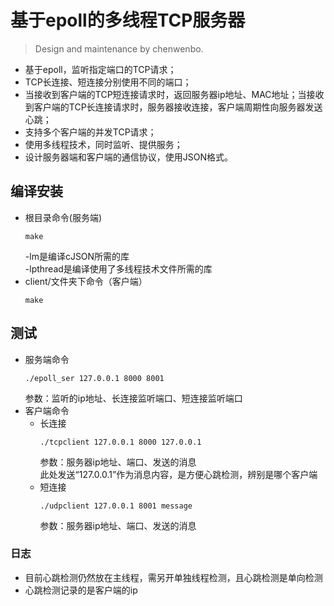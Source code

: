 基于epoll的多线程TCP服务器
===
>Design and maintenance by chenwenbo.
* 基于epoll，监听指定端口的TCP请求；
* TCP长连接、短连接分别使用不同的端口；
* 当接收到客户端的TCP短连接请求时，返回服务器ip地址、MAC地址；当接收到客户端的TCP长连接请求时，服务器接收连接，客户端周期性向服务器发送心跳；
* 支持多个客户端的并发TCP请求；
* 使用多线程技术，同时监听、提供服务；
* 设计服务器端和客户端的通信协议，使用JSON格式。


编译安装
---
* 根目录命令(服务端)
  ```
  make
  ```
  -lm是编译cJSON所需的库<br>
  -lpthread是编译使用了多线程技术文件所需的库
* client/文件夹下命令（客户端）
  ```
  make
  ```


测试
---
* 服务端命令
  ```
  ./epoll_ser 127.0.0.1 8000 8001
  ```
  参数：监听的ip地址、长连接监听端口、短连接监听端口
* 客户端命令
  * 长连接
    ```
    ./tcpclient 127.0.0.1 8000 127.0.0.1
    ```
    参数：服务器ip地址、端口、发送的消息<br>
    此处发送“127.0.0.1”作为消息内容，是方便心跳检测，辨别是哪个客户端
  * 短连接
    ```
    ./udpclient 127.0.0.1 8001 message
    ```
    参数：服务器ip地址、端口、发送的消息
 
 
### 日志
* 目前心跳检测仍然放在主线程，需另开单独线程检测，且心跳检测是单向检测
* 心跳检测记录的是客户端的ip
